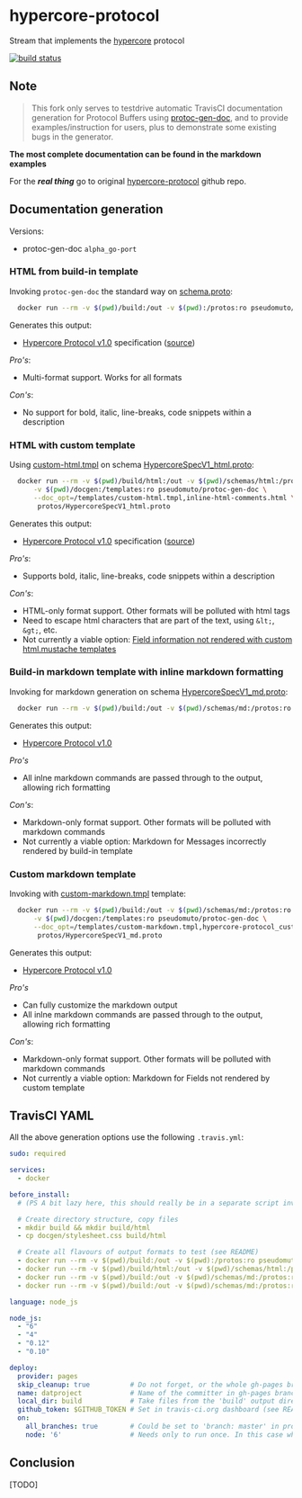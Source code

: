 # hypercore-protocol

Stream that implements the [hypercore](https://github.com/mafintosh/hypercore) protocol

[![build status](https://travis-ci.org/aschrijver/hypercore-protocol.svg?branch=master)](https://travis-ci.org/aschrijver/hypercore-protocol)

## Note

> This fork only serves to testdrive automatic TravisCI documentation generation for Protocol Buffers 
using [protoc-gen-doc](https://github.com/pseudomuto/protoc-gen-doc), and to provide examples/instruction for users, 
plus to demonstrate some existing bugs in the generator.

**The most complete documentation can be found in the markdown examples**

For the **_real thing_** go to original [hypercore-protocol](https://github.com/mafintosh/hypercore-protocol) github repo.

## Documentation generation

Versions:

- protoc-gen-doc `alpha_go-port`


### HTML from build-in template

Invoking `protoc-gen-doc` the standard way on [schema.proto](schema.proto):
```sh
  docker run --rm -v $(pwd)/build:/out -v $(pwd):/protos:ro pseudomuto/protoc-gen-doc
```

Generates this output:
- [Hypercore Protocol v1.0](https://aschrijver.github.io/hypercore-protocol/) specification ([source](https://github.com/aschrijver/hypercore-protocol/blob/gh-pages/index.html))

_Pro's_:
- Multi-format support. Works for all formats

_Con's_:
- No support for bold, italic, line-breaks, code snippets within a description

### HTML with custom template

Using [custom-html.tmpl](docgen/custom-html.tmpl) on schema [HypercoreSpecV1_html.proto](schemas/html/HypercoreSpecV1_html.proto):
```sh
  docker run --rm -v $(pwd)/build/html:/out -v $(pwd)/schemas/html:/protos:ro \
      -v $(pwd)/docgen:/templates:ro pseudomuto/protoc-gen-doc \
      --doc_opt=/templates/custom-html.tmpl,inline-html-comments.html \
       protos/HypercoreSpecV1_html.proto
```

Generates this output:
- [Hypercore Protocol v1.0](https://aschrijver.github.io/hypercore-protocol/html/inline-html-comments.html) specification ([source](https://github.com/aschrijver/hypercore-protocol/blob/gh-pages/html/inline-html-comments.html))

_Pro's_:
- Supports bold, italic, line-breaks, code snippets within a description

_Con's_:
- HTML-only format support. Other formats will be polluted with html tags
- Need to escape html characters that are part of the text, using `&lt;`, `&gt;`, etc.
- Not currently a viable option: [Field information not rendered with custom html.mustache templates](https://github.com/pseudomuto/protoc-gen-doc/issues/300)

### Build-in markdown template with inline markdown formatting

Invoking for markdown generation on schema [HypercoreSpecV1_md.proto](schemas/md/HypercoreSpecV1_md.proto):
```sh
  docker run --rm -v $(pwd)/build:/out -v $(pwd)/schemas/md:/protos:ro pseudomuto/protoc-gen-doc --doc_opt=markdown,hypercore-protocol.md
```

Generates this output:
- [Hypercore Protocol v1.0](https://github.com/aschrijver/hypercore-protocol/blob/gh-pages/hypercore-protocol.md)

_Pro's_
- All inlne markdown commands are passed through to the output, allowing rich formatting

_Con's_:
- Markdown-only format support. Other formats will be polluted with markdown commands
- Not currently a viable option: Markdown for Messages incorrectly rendered by build-in template

### Custom markdown template

Invoking with [custom-markdown.tmpl](docgen/custom-markdown.tmpl) template:
```sh
  docker run --rm -v $(pwd)/build:/out -v $(pwd)/schemas/md:/protos:ro \
      -v $(pwd)/docgen:/templates:ro pseudomuto/protoc-gen-doc \
      --doc_opt=/templates/custom-markdown.tmpl,hypercore-protocol_custom-template.md \
       protos/HypercoreSpecV1_md.proto
```

Generates this output:
- [Hypercore Protocol v1.0](https://github.com/aschrijver/hypercore-protocol/blob/gh-pages/hypercore-protocol_custom-template.md)

_Pro's_
- Can fully customize the markdown output
- All inlne markdown commands are passed through to the output, allowing rich formatting

_Con's_:
- Markdown-only format support. Other formats will be polluted with markdown commands
- Not currently a viable option: Markdown for Fields not rendered by custom template

## TravisCI YAML

All the above generation options use the following `.travis.yml`:

```yaml
sudo: required

services:
  - docker

before_install:
  # (PS A bit lazy here, this should really be in a separate script invoked from the yaml)

  # Create directory structure, copy files
  - mkdir build && mkdir build/html
  - cp docgen/stylesheet.css build/html

  # Create all flavours of output formats to test (see README)
  - docker run --rm -v $(pwd)/build:/out -v $(pwd):/protos:ro pseudomuto/protoc-gen-doc
  - docker run --rm -v $(pwd)/build/html:/out -v $(pwd)/schemas/html:/protos:ro -v $(pwd)/docgen:/templates:ro pseudomuto/protoc-gen-doc --doc_opt=/templates/custom-html.tmpl,inline-html-comments.html protos/HypercoreSpecV1_html.proto
  - docker run --rm -v $(pwd)/build:/out -v $(pwd)/schemas/md:/protos:ro pseudomuto/protoc-gen-doc --doc_opt=markdown,hypercore-protocol.md
  - docker run --rm -v $(pwd)/build:/out -v $(pwd)/schemas/md:/protos:ro -v $(pwd)/docgen:/templates:ro pseudomuto/protoc-gen-doc --doc_opt=/templates/custom-markdown.tmpl,hypercore-protocol_custom-template.md protos/HypercoreSpecV1_md.proto

language: node_js

node_js:
  - "6"
  - "4"
  - "0.12"
  - "0.10"

deploy:
  provider: pages
  skip_cleanup: true          # Do not forget, or the whole gh-pages branch is cleaned
  name: datproject            # Name of the committer in gh-pages branch
  local_dir: build            # Take files from the 'build' output directory
  github_token: $GITHUB_TOKEN # Set in travis-ci.org dashboard (see README)
  on:
    all_branches: true        # Could be set to 'branch: master' in production
    node: '6'                 # Needs only to run once. In this case when Node 6 tests have passed

```

## Conclusion

[TODO]